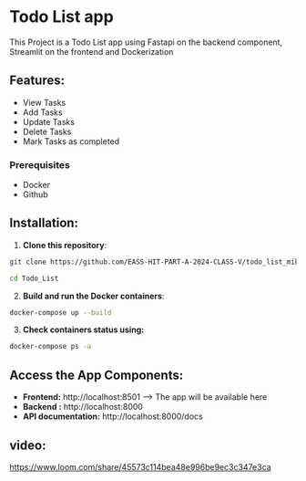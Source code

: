 # Todo List app


This Project is a Todo List app using Fastapi on the backend component, Streamlit on the frontend and Dockerization
## Features: 

- View Tasks
- Add Tasks
- Update Tasks
- Delete Tasks
- Mark Tasks as completed


### Prerequisites

- Docker 
- Github





## Installation:

1. **Clone this repository**:

```bash
git clone https://github.com/EASS-HIT-PART-A-2024-CLASS-V/todo_list_mikey.git
```
```bash
cd Todo_List
```

2. **Build and run the Docker containers**:

```bash
docker-compose up --build 
```

3. **Check containers status using:**
```bash
docker-compose ps -a
```


## Access the App Components:
- **Frontend:** http://localhost:8501 --> The app will be available here
- **Backend :** http://localhost:8000
- **API documentation:** http://localhost:8000/docs  

##  video:

 https://www.loom.com/share/45573c114bea48e996be9ec3c347e3ca

 
 
